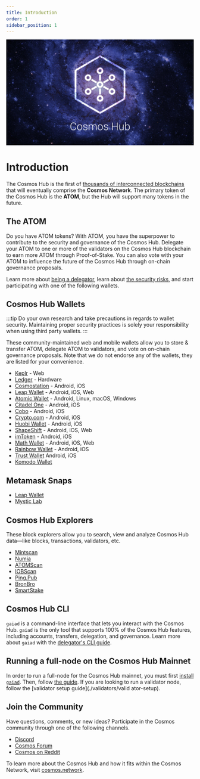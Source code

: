 ```yaml
---
title: Introduction
order: 1
sidebar_position: 1
---
```


![Welcome to the Cosmos Hub](images/cosmos-hub-image.jpg)

# Introduction

The Cosmos Hub is the first of [thousands of interconnected blockchains](https://cosmos.network) that will eventually comprise the **Cosmos Network**. The primary token of the Cosmos Hub is the **ATOM**, but the Hub will support many tokens in the future.

## The ATOM

Do you have ATOM tokens? With ATOM, you have the superpower to contribute to the security and governance of the Cosmos Hub. Delegate your ATOM to one or more of the validators on the Cosmos Hub blockchain to earn more ATOM through Proof-of-Stake. You can also vote with your ATOM to influence the future of the Cosmos Hub through on-chain governance proposals.

Learn more about [being a delegator](./delegators/delegator-faq.md), learn about [the security risks](./delegators/delegator-security.md), and start participating with one of the following wallets.

## Cosmos Hub Wallets

:::tip
Do your own research and take precautions in regards to wallet security. Maintaining proper security practices is solely your responsibility when using third party wallets.
:::

These community-maintained web and mobile wallets allow you to store & transfer ATOM, delegate ATOM to validators, and vote on on-chain governance proposals. Note that we do not endorse any of the wallets, they are listed for your convenience.

- [Keplr](https://wallet.keplr.app) - Web
- [Ledger](https://www.ledger.com/cosmos-wallet) - Hardware
- [Cosmostation](https://www.cosmostation.io/) - Android, iOS
- [Leap Wallet](https://www.leapwallet.io/) - Android, iOS, Web
- [Atomic Wallet](https://atomicwallet.io/) - Android, Linux, macOS, Windows
- [Citadel.One](https://citadel.one/#mobile) - Android, iOS
- [Cobo](https://cobo.com/) - Android, iOS
- [Crypto.com](https://crypto.com/) - Android, iOS
- [Huobi Wallet](https://www.huobiwallet.com/) - Android, iOS
- [ShapeShift](https://app.shapeshift.com/) - Android, iOS, Web
- [imToken](https://token.im/) - Android, iOS
- [Math Wallet](https://www.mathwallet.org/en/) - Android, iOS, Web
- [Rainbow Wallet](https://www.rainbow.one) - Android, iOS
- [Trust Wallet](https://trustwallet.com/) Android, iOS
- [Komodo Wallet](https://atomicdex.io/en/)

## Metamask Snaps

- [Leap Wallet](https://www.leapwallet.io/snaps)
- [Mystic Lab](https://metamask.mysticlabs.xyz/)

## Cosmos Hub Explorers

These block explorers allow you to search, view and analyze Cosmos Hub data&mdash;like blocks, transactions, validators, etc.

- [Mintscan](https://mintscan.io)
- [Numia](https://www.datalenses.zone/chain/cosmos)
- [ATOMScan](https://atomscan.com)
- [IOBScan](https://cosmoshub.iobscan.io/)
- [Ping.Pub](https://ping.pub/cosmos)
- [BronBro](https://monitor.bronbro.io/d/cosmos-stats/cosmos)
- [SmartStake](https://cosmos.smartstake.io/stats)

## Cosmos Hub CLI

`gaiad` is a command-line interface that lets you interact with the Cosmos Hub. `gaiad` is the only tool that supports 100% of the Cosmos Hub features, including accounts, transfers, delegation, and governance. Learn more about `gaiad` with the [delegator's CLI guide](./delegators/delegator-guide-cli.md).

## Running a full-node on the Cosmos Hub Mainnet

In order to run a full-node for the Cosmos Hub mainnet, you must first [install `gaiad`](./getting-started/installation). Then, follow [the guide](./hub-tutorials/join-mainnet).
If you are looking to run a validator node, follow the [validator setup guide](./validators/valid
ator-setup).

## Join the Community

Have questions, comments, or new ideas? Participate in the Cosmos community through one of the following channels.

- [Discord](https://discord.gg/interchain)
- [Cosmos Forum](https://forum.cosmos.network)
- [Cosmos on Reddit](https://reddit.com/r/cosmosnetwork)

To learn more about the Cosmos Hub and how it fits within the Cosmos Network, visit [cosmos.network](https://cosmos.network).

